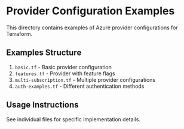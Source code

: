 # Provider Configuration Examples

This directory contains examples of Azure provider configurations for Terraform.

## Examples Structure

1. `basic.tf` - Basic provider configuration
2. `features.tf` - Provider with feature flags
3. `multi-subscription.tf` - Multiple provider configurations
4. `auth-examples.tf` - Different authentication methods

## Usage Instructions

See individual files for specific implementation details.
